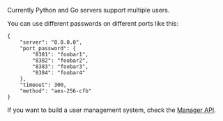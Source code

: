 Currently Python and Go servers support multiple users.

You can use different passwords on different ports like this:

    {
        "server": "0.0.0.0",
        "port_password": {
            "8381": "foobar1",
            "8382": "foobar2",
            "8383": "foobar3",
            "8384": "foobar4"
        },
        "timeout": 300,
        "method": "aes-256-cfb"
    }

If you want to build a user management system, check the [Manager API](https://github.com/shadowsocks/shadowsocks/wiki/Manage-Multiple-Users).